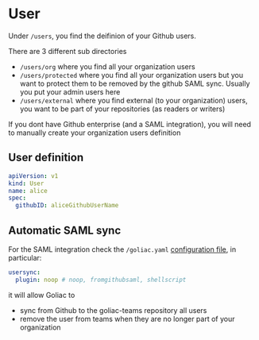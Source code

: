 # User

Under `/users`, you find the deifinion of your Github users.

There are 3 different sub directories
- `/users/org` where you find all your organization users
- `/users/protected` where you find all your organization users but you want to protect them to be removed by the github SAML sync. Usually you put your admin users here
- `/users/external` where you find external (to your organization) users, you want to be part of your repositories (as readers or writers)

If you dont have Github enterprise (and a SAML integration), you will need to manually create your organization users definition


## User definition

```yaml
apiVersion: v1
kind: User
name: alice
spec:
  githubID: aliceGithubUserName
```

## Automatic SAML sync

For the SAML integration check the `/goliac.yaml` [configuration file](/installation), in particular: 

```yaml
usersync:
  plugin: noop # noop, fromgithubsaml, shellscript
```

it will allow Goliac to
- sync from Github to the goliac-teams repository all users
- remove the user from teams when they are no longer part of your organization